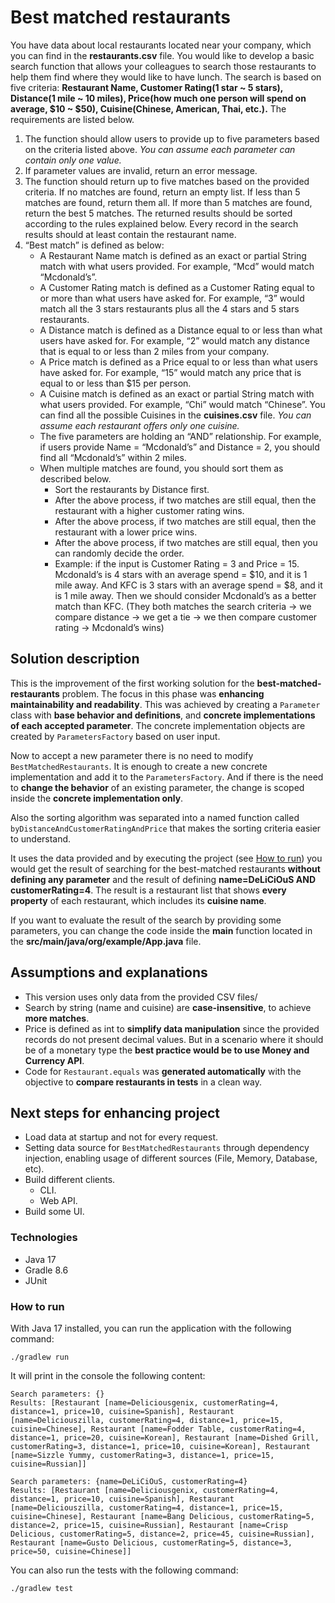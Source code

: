# Best matched restaurants

You have data about local restaurants located near your company, which you can find in the **restaurants.csv** file. You would like to develop a basic search function that allows your colleagues to search those restaurants to help them find where they would like to have lunch. The search is based on five criteria: **Restaurant Name, Customer Rating(1 star ~ 5 stars), Distance(1 mile ~ 10 miles), Price(how much one person will spend on average, $10 ~ $50), Cuisine(Chinese, American, Thai, etc.).** The requirements are listed below.

1. The function should allow users to provide up to five parameters based on the criteria listed above. _You can assume each parameter can contain only one value._
2. If parameter values are invalid, return an error message.
3. The function should return up to five matches based on the provided criteria. If no matches are found, return an empty list. If less than 5 matches are found, return them all. If more than 5 matches are found, return the best 5 matches. The returned results should be sorted according to the rules explained below. Every record in the search results should at least contain the restaurant name.
4. “Best match” is defined as below:
   - A Restaurant Name match is defined as an exact or partial String match with what users provided. For example, “Mcd” would match “Mcdonald’s”.
   - A Customer Rating match is defined as a Customer Rating equal to or more than what users have asked for. For example, “3” would match all the 3 stars restaurants plus all the 4 stars and 5 stars restaurants.
   - A Distance match is defined as a Distance equal to or less than what users have asked for. For example, “2” would match any distance that is equal to or less than 2 miles from your company.
   - A Price match is defined as a Price equal to or less than what users have asked for. For example, “15” would match any price that is equal to or less than $15 per person.
   - A Cuisine match is defined as an exact or partial String match with what users provided. For example, “Chi” would match “Chinese”. You can find all the possible Cuisines in the **cuisines.csv** file. _You can assume each restaurant offers only one cuisine._
   - The five parameters are holding an “AND” relationship. For example, if users provide Name = “Mcdonald’s” and Distance = 2, you should find all “Mcdonald’s” within 2 miles.
   - When multiple matches are found, you should sort them as described below.
     - Sort the restaurants by Distance first.
     - After the above process, if two matches are still equal, then the restaurant with a higher customer rating wins.
     - After the above process, if two matches are still equal, then the restaurant with a lower price wins.
     - After the above process, if two matches are still equal, then you can randomly decide the order.
     - Example: if the input is Customer Rating = 3 and Price = 15. Mcdonald’s is 4 stars with an average spend = $10, and it is 1 mile away. And KFC is 3 stars with an average spend = $8, and it is 1 mile away. Then we should consider Mcdonald’s as a better match than KFC. (They both matches the search criteria -> we compare distance -> we get a tie -> we then compare customer rating -> Mcdonald’s wins)

## Solution description

This is the improvement of the first working solution for the **best-matched-restaurants** problem. The focus in this phase was **enhancing maintainability and readability**. This was achieved by creating a `Parameter` class with **base behavior and definitions**, and **concrete implementations of each accepted parameter**. The concrete implementation objects are created by `ParametersFactory` based on user input.

Now to accept a new parameter there is no need to modify `BestMatchedRestaurants`. It is enough to create a new concrete implementation and add it to the `ParametersFactory`. And if there is the need to **change the behavior** of an existing parameter, the change is scoped inside the **concrete implementation only**.

Also the sorting algorithm was separated into a named function called `byDistanceAndCustomerRatingAndPrice` that makes the sorting criteria easier to understand.

It uses the data provided and by executing the project (see [How to run](#how-to-run)) you would get the result of searching for the best-matched restaurants **without defining any parameter** and the result of defining **name=DeLiCiOuS AND customerRating=4**. The result is a restaurant list that shows **every property** of each restaurant, which includes its **cuisine name**.

If you want to evaluate the result of the search by providing some parameters, you can change the code inside the **main** function located in the **src/main/java/org/example/App.java** file.

## Assumptions and explanations

- This version uses only data from the provided CSV files/
- Search by string (name and cuisine) are **case-insensitive**, to achieve **more matches**.
- Price is defined as int to **simplify data manipulation** since the provided records do not present decimal values. But in a scenario where it should be of a monetary type the **best practice would be to use Money and Currency API**.
- Code for `Restaurant.equals` was **generated automatically** with the objective to **compare restaurants in tests** in a clean way.

## Next steps for enhancing project

- Load data at startup and not for every request.
- Setting data source for `BestMatchedRestaurants` through dependency injection, enabling usage of different sources (File, Memory, Database, etc).
- Build different clients.
  - CLI.
  - Web API.
- Build some UI.

### Technologies

- Java 17
- Gradle 8.6
- JUnit

### How to run

With Java 17 installed, you can run the application with the following command:

```
./gradlew run
```

It will print in the console the following content:

```
Search parameters: {}
Results: [Restaurant [name=Deliciousgenix, customerRating=4, distance=1, price=10, cuisine=Spanish], Restaurant [name=Deliciouszilla, customerRating=4, distance=1, price=15, cuisine=Chinese], Restaurant [name=Fodder Table, customerRating=4, distance=1, price=20, cuisine=Korean], Restaurant [name=Dished Grill, customerRating=3, distance=1, price=10, cuisine=Korean], Restaurant [name=Sizzle Yummy, customerRating=3, distance=1, price=15, cuisine=Russian]]

Search parameters: {name=DeLiCiOuS, customerRating=4}
Results: [Restaurant [name=Deliciousgenix, customerRating=4, distance=1, price=10, cuisine=Spanish], Restaurant [name=Deliciouszilla, customerRating=4, distance=1, price=15, cuisine=Chinese], Restaurant [name=Bang Delicious, customerRating=5, distance=2, price=15, cuisine=Russian], Restaurant [name=Crisp Delicious, customerRating=5, distance=2, price=45, cuisine=Russian], Restaurant [name=Gusto Delicious, customerRating=5, distance=3, price=50, cuisine=Chinese]]
```

You can also run the tests with the following command:

```
./gradlew test
```
